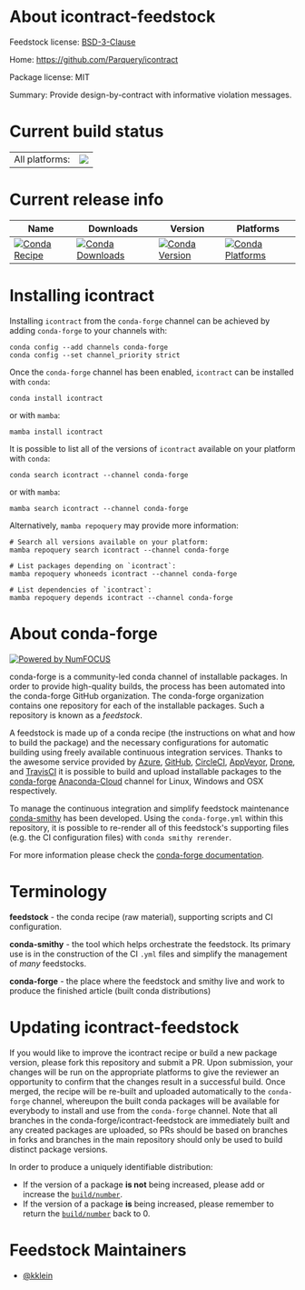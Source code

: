 About icontract-feedstock
=========================

Feedstock license: [BSD-3-Clause](https://github.com/conda-forge/icontract-feedstock/blob/main/LICENSE.txt)

Home: https://github.com/Parquery/icontract

Package license: MIT

Summary: Provide design-by-contract with informative violation messages.

Current build status
====================


<table><tr><td>All platforms:</td>
    <td>
      <a href="https://dev.azure.com/conda-forge/feedstock-builds/_build/latest?definitionId=15457&branchName=main">
        <img src="https://dev.azure.com/conda-forge/feedstock-builds/_apis/build/status/icontract-feedstock?branchName=main">
      </a>
    </td>
  </tr>
</table>

Current release info
====================

| Name | Downloads | Version | Platforms |
| --- | --- | --- | --- |
| [![Conda Recipe](https://img.shields.io/badge/recipe-icontract-green.svg)](https://anaconda.org/conda-forge/icontract) | [![Conda Downloads](https://img.shields.io/conda/dn/conda-forge/icontract.svg)](https://anaconda.org/conda-forge/icontract) | [![Conda Version](https://img.shields.io/conda/vn/conda-forge/icontract.svg)](https://anaconda.org/conda-forge/icontract) | [![Conda Platforms](https://img.shields.io/conda/pn/conda-forge/icontract.svg)](https://anaconda.org/conda-forge/icontract) |

Installing icontract
====================

Installing `icontract` from the `conda-forge` channel can be achieved by adding `conda-forge` to your channels with:

```
conda config --add channels conda-forge
conda config --set channel_priority strict
```

Once the `conda-forge` channel has been enabled, `icontract` can be installed with `conda`:

```
conda install icontract
```

or with `mamba`:

```
mamba install icontract
```

It is possible to list all of the versions of `icontract` available on your platform with `conda`:

```
conda search icontract --channel conda-forge
```

or with `mamba`:

```
mamba search icontract --channel conda-forge
```

Alternatively, `mamba repoquery` may provide more information:

```
# Search all versions available on your platform:
mamba repoquery search icontract --channel conda-forge

# List packages depending on `icontract`:
mamba repoquery whoneeds icontract --channel conda-forge

# List dependencies of `icontract`:
mamba repoquery depends icontract --channel conda-forge
```


About conda-forge
=================

[![Powered by
NumFOCUS](https://img.shields.io/badge/powered%20by-NumFOCUS-orange.svg?style=flat&colorA=E1523D&colorB=007D8A)](https://numfocus.org)

conda-forge is a community-led conda channel of installable packages.
In order to provide high-quality builds, the process has been automated into the
conda-forge GitHub organization. The conda-forge organization contains one repository
for each of the installable packages. Such a repository is known as a *feedstock*.

A feedstock is made up of a conda recipe (the instructions on what and how to build
the package) and the necessary configurations for automatic building using freely
available continuous integration services. Thanks to the awesome service provided by
[Azure](https://azure.microsoft.com/en-us/services/devops/), [GitHub](https://github.com/),
[CircleCI](https://circleci.com/), [AppVeyor](https://www.appveyor.com/),
[Drone](https://cloud.drone.io/welcome), and [TravisCI](https://travis-ci.com/)
it is possible to build and upload installable packages to the
[conda-forge](https://anaconda.org/conda-forge) [Anaconda-Cloud](https://anaconda.org/)
channel for Linux, Windows and OSX respectively.

To manage the continuous integration and simplify feedstock maintenance
[conda-smithy](https://github.com/conda-forge/conda-smithy) has been developed.
Using the ``conda-forge.yml`` within this repository, it is possible to re-render all of
this feedstock's supporting files (e.g. the CI configuration files) with ``conda smithy rerender``.

For more information please check the [conda-forge documentation](https://conda-forge.org/docs/).

Terminology
===========

**feedstock** - the conda recipe (raw material), supporting scripts and CI configuration.

**conda-smithy** - the tool which helps orchestrate the feedstock.
                   Its primary use is in the construction of the CI ``.yml`` files
                   and simplify the management of *many* feedstocks.

**conda-forge** - the place where the feedstock and smithy live and work to
                  produce the finished article (built conda distributions)


Updating icontract-feedstock
============================

If you would like to improve the icontract recipe or build a new
package version, please fork this repository and submit a PR. Upon submission,
your changes will be run on the appropriate platforms to give the reviewer an
opportunity to confirm that the changes result in a successful build. Once
merged, the recipe will be re-built and uploaded automatically to the
`conda-forge` channel, whereupon the built conda packages will be available for
everybody to install and use from the `conda-forge` channel.
Note that all branches in the conda-forge/icontract-feedstock are
immediately built and any created packages are uploaded, so PRs should be based
on branches in forks and branches in the main repository should only be used to
build distinct package versions.

In order to produce a uniquely identifiable distribution:
 * If the version of a package **is not** being increased, please add or increase
   the [``build/number``](https://docs.conda.io/projects/conda-build/en/latest/resources/define-metadata.html#build-number-and-string).
 * If the version of a package **is** being increased, please remember to return
   the [``build/number``](https://docs.conda.io/projects/conda-build/en/latest/resources/define-metadata.html#build-number-and-string)
   back to 0.

Feedstock Maintainers
=====================

* [@kklein](https://github.com/kklein/)

